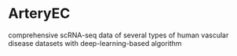 # ArteryEC
comprehensive scRNA-seq data of several types of human vascular disease datasets with deep-learning-based algorithm
